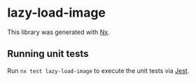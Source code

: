 # lazy-load-image

This library was generated with [Nx](https://nx.dev).

## Running unit tests

Run `nx test lazy-load-image` to execute the unit tests via [Jest](https://jestjs.io).
